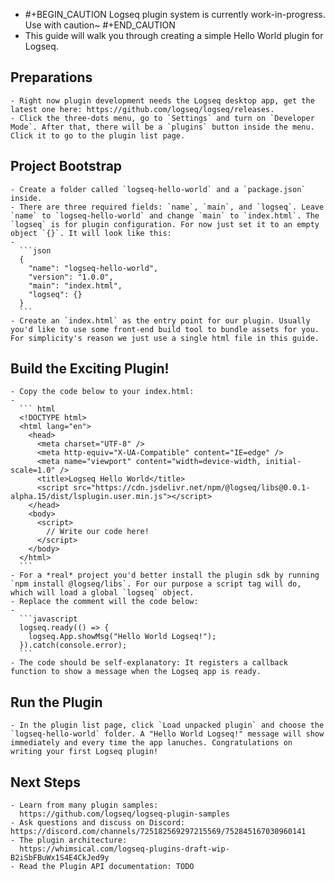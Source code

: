 -
  #+BEGIN_CAUTION
  Logseq plugin system is currently work-in-progress. Use with caution~
  #+END_CAUTION
- This guide will walk you through creating a simple Hello World plugin for Logseq.
## Preparations
	- Right now plugin development needs the Logseq desktop app, get the latest one here: https://github.com/logseq/logseq/releases.
	- Click the three-dots menu, go to `Settings` and turn on `Developer Mode`. After that, there will be a `plugins` button inside the menu. Click it to go to the plugin list page.
## Project Bootstrap
	- Create a folder called `logseq-hello-world` and a `package.json` inside.
	- There are three required fields: `name`, `main`, and `logseq`. Leave `name` to `logseq-hello-world` and change `main` to `index.html`. The `logseq` is for plugin configuration. For now just set it to an empty object `{}`. It will look like this:
	-
	  ```json
	  {
	    "name": "logseq-hello-world",
	    "version": "1.0.0",
	    "main": "index.html",
	    "logseq": {}
	  }
	  ```
	- Create an `index.html` as the entry point for our plugin. Usually you'd like to use some front-end build tool to bundle assets for you. For simplicity's reason we just use a single html file in this guide.
## Build the Exciting Plugin!
	- Copy the code below to your index.html:
	-
	  ``` html 
	  <!DOCTYPE html>
	  <html lang="en">
	    <head>
	      <meta charset="UTF-8" />
	      <meta http-equiv="X-UA-Compatible" content="IE=edge" />
	      <meta name="viewport" content="width=device-width, initial-scale=1.0" />
	      <title>Logseq Hello World</title>
	      <script src="https://cdn.jsdelivr.net/npm/@logseq/libs@0.0.1-alpha.15/dist/lsplugin.user.min.js"></script>
	    </head>
	    <body>
	      <script>
	        // Write our code here!
	      </script>
	    </body>
	  </html>
	  ```
	- For a *real* project you'd better install the plugin sdk by running `npm install @logseq/libs`. For our purpose a script tag will do, which will load a global `logseq` object.
	- Replace the comment will the code below:
	-
	  ```javascript
	  logseq.ready(() => {
	    logseq.App.showMsg("Hello World Logseq!");
	  }).catch(console.error);
	  ```
	- The code should be self-explanatory: It registers a callback function to show a message when the Logseq app is ready.
## Run the Plugin
	- In the plugin list page, click `Load unpacked plugin` and choose the `logseq-hello-world` folder. A "Hello World Logseq!" message will show immediately and every time the app lanuches. Congratulations on writing your first Logseq plugin!
## Next Steps
	- Learn from many plugin samples:
	  https://github.com/logseq/logseq-plugin-samples
	- Ask questions and discuss on Discord: https://discord.com/channels/725182569297215569/752845167030960141
	- The plugin architecture:
	  https://whimsical.com/logseq-plugins-draft-wip-B2iSbFBuWx1S4E4CkJed9y
	- Read the Plugin API documentation: TODO